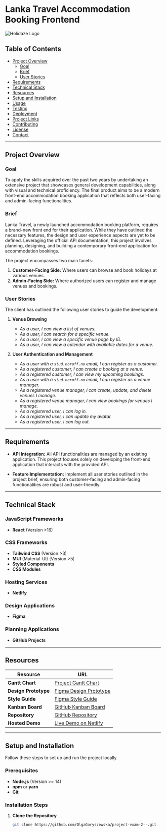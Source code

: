 # Lanka Travel Accommodation Booking Frontend

![Holidaze Logo](logoRound.png)

## Table of Contents

- [Project Overview](#project-overview)
  - [Goal](#goal)
  - [Brief](#brief)
  - [User Stories](#user-stories)
- [Requirements](#requirements)
- [Technical Stack](#technical-stack)
- [Resources](#resources)
- [Setup and Installation](#setup-and-installation)
- [Usage](#usage)
- [Testing](#testing)
- [Deployment](#deployment)
- [Project Links](#project-links)
- [Contributing](#contributing)
- [License](#license)
- [Contact](#contact)

---

## Project Overview

### Goal

To apply the skills acquired over the past two years by undertaking an extensive project that showcases general development capabilities, along with visual and technical proficiency. The final product aims to be a modern front-end accommodation booking application that reflects both user-facing and admin-facing functionalities.

### Brief

Lanka Travel, a newly launched accommodation booking platform, requires a brand-new front end for their application. While they have outlined the necessary features, the design and user experience aspects are yet to be defined. Leveraging the official API documentation, this project involves planning, designing, and building a contemporary front-end application for accommodation bookings.

The project encompasses two main facets:

1. **Customer-Facing Side:** Where users can browse and book holidays at various venues.
2. **Admin-Facing Side:** Where authorized users can register and manage venues and bookings.

### User Stories

The client has outlined the following user stories to guide the development:

1. **Venue Browsing**
   - *As a user, I can view a list of venues.*
   - *As a user, I can search for a specific venue.*
   - *As a user, I can view a specific venue page by ID.*
   - *As a user, I can view a calendar with available dates for a venue.*

2. **User Authentication and Management**
   - *As a user with a `stud.noroff.no` email, I can register as a customer.*
   - *As a registered customer, I can create a booking at a venue.*
   - *As a registered customer, I can view my upcoming bookings.*
   - *As a user with a `stud.noroff.no` email, I can register as a venue manager.*
   - *As a registered venue manager, I can create, update, and delete venues I manage.*
   - *As a registered venue manager, I can view bookings for venues I manage.*
   - *As a registered user, I can log in.*
   - *As a registered user, I can update my avatar.*
   - *As a registered user, I can log out.*

---

## Requirements

- **API Integration:** All API functionalities are managed by an existing application. This project focuses solely on developing the front-end application that interacts with the provided API.
  
- **Feature Implementation:** Implement all user stories outlined in the project brief, ensuring both customer-facing and admin-facing functionalities are robust and user-friendly.

---

## Technical Stack

### JavaScript Frameworks

- **React** (Version >16)

### CSS Frameworks

- **Tailwind CSS** (Version >3)
- **MUI** (Material-UI) (Version >5)
- **Styled Components**
- **CSS Modules**

### Hosting Services

- **Netlify**

### Design Applications

- **Figma**

### Planning Applications

- **GitHub Projects**

---

## Resources

| Resource            | URL                                                                                                                      |
|---------------------|--------------------------------------------------------------------------------------------------------------------------|
| **Gantt Chart**     | [Project Gantt Chart](https://github.com/users/OlgaGoryszewska/projects/4/views/4)                                       |
| **Design Prototype**| [Figma Design Prototype](https://www.figma.com/design/XWlL5cnC562oPm6EQ5ZBf1/Project-Exam-2?node-id=59-14609&t=ZpfKZQJW7WumLQXm-1) |
| **Style Guide**     | [Figma Style Guide](https://www.figma.com/design/XWlL5cnC562oPm6EQ5ZBf1/Project-Exam-2?node-id=59-14609&t=ZpfKZQJW7WumLQXm-1)  |
| **Kanban Board**    | [GitHub Kanban Board](https://github.com/users/OlgaGoryszewska/projects/4/views/1)                                       |
| **Repository**      | [GitHub Repository](https://github.com/OlgaGoryszewska/project-exam-2--)                                                 |
| **Hosted Demo**     | [Live Demo on Netlify](https://lanka-travel.netlify.app/)                                                               |

---

## Setup and Installation

Follow these steps to set up and run the project locally.

### Prerequisites

- **Node.js** (Version >= 14)
- **npm** or **yarn**
- **Git**

### Installation Steps

1. **Clone the Repository**

   ```bash
   git clone https://github.com/OlgaGoryszewska/project-exam-2--.git

